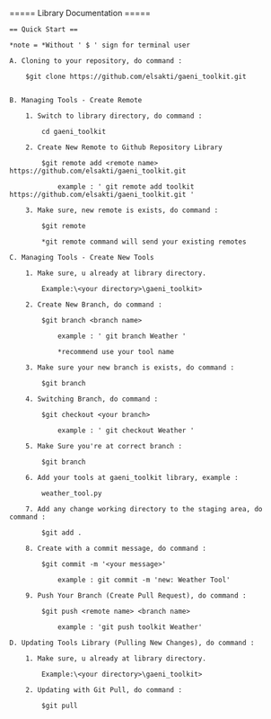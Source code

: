 ===== Library Documentation =====

    == Quick Start ==

    *note = *Without ' $ ' sign for terminal user

    A. Cloning to your repository, do command :

        $git clone https://github.com/elsakti/gaeni_toolkit.git


    B. Managing Tools - Create Remote

        1. Switch to library directory, do command :

            cd gaeni_toolkit

        2. Create New Remote to Github Repository Library

            $git remote add <remote name> https://github.com/elsakti/gaeni_toolkit.git

                example : ' git remote add toolkit https://github.com/elsakti/gaeni_toolkit.git '

        3. Make sure, new remote is exists, do command :

            $git remote

            *git remote command will send your existing remotes

    C. Managing Tools - Create New Tools

        1. Make sure, u already at library directory.

            Example:\<your directory>\gaeni_toolkit>

        2. Create New Branch, do command :

            $git branch <branch name>

                example : ' git branch Weather '

                *recommend use your tool name

        3. Make sure your new branch is exists, do command :

            $git branch

        4. Switching Branch, do command :

            $git checkout <your branch>

                example : ' git checkout Weather '

        5. Make Sure you're at correct branch :

            $git branch

        6. Add your tools at gaeni_toolkit library, example :

            weather_tool.py

        7. Add any change working directory to the staging area, do command :

            $git add .

        8. Create with a commit message, do command :

            $git commit -m '<your message>'

                example : git commit -m 'new: Weather Tool'

        9. Push Your Branch (Create Pull Request), do command :

            $git push <remote name> <branch name>

                example : 'git push toolkit Weather'

    D. Updating Tools Library (Pulling New Changes), do command :

        1. Make sure, u already at library directory.

            Example:\<your directory>\gaeni_toolkit>

        2. Updating with Git Pull, do command :

            $git pull